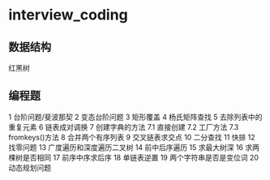 # interview_coding

## 数据结构
红黑树
## 编程题
1 台阶问题/斐波那契
2 变态台阶问题
3 矩形覆盖
4 杨氏矩阵查找
5 去除列表中的重复元素
6 链表成对调换
7 创建字典的方法
  7.1 直接创建
  7.2 工厂方法
  7.3 fromkeys()方法
8 合并两个有序列表
9 交叉链表求交点
10 二分查找
11 快排
12 找零问题
13 广度遍历和深度遍历二叉树
14 前中后序遍历
15 求最大树深
16 求两棵树是否相同
17 前序中序求后序
18 单链表逆置
19 两个字符串是否是变位词
20 动态规划问题
